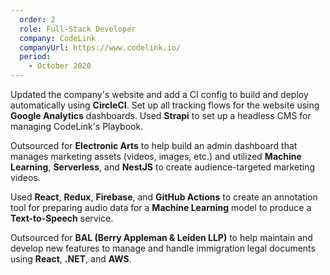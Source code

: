 ```yaml
---
  order: 2
  role: Full-Stack Developer
  company: CodeLink
  companyUrl: https://www.codelink.io/
  period:
    - October 2020
---
```


<p>
  Updated the company&apos;s website and add a CI config to build
  and deploy automatically using <b>CircleCI</b>.
  Set up all tracking flows for the website using <b>Google Analytics</b> dashboards.
  Used <b>Strapi</b> to set up a headless CMS for managing CodeLink&apos;s Playbook.
</p>
<p>
  Outsourced for <b>Electronic Arts</b> to help build an admin dashboard
  that manages marketing assets (videos, images, etc.)
  and utilized <b>Machine Learning</b>, <b>Serverless</b>, and <b>NestJS</b> to
  create audience-targeted marketing videos.
</p>
<p>
  Used <b>React</b>, <b>Redux</b>, <b>Firebase</b>, and <b>GitHub Actions</b> to
  create an annotation tool for preparing audio data for
  a <b>Machine Learning</b> model to produce a <b>Text-to-Speech</b> service.
</p>
<p>
  Outsourced for <b>BAL (Berry Appleman & Leiden LLP)</b> to help maintain and develop new features
  to manage and handle immigration legal documents using <b>React</b>, <b>.NET</b>, and <b>AWS</b>.
</p>
